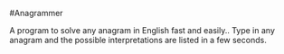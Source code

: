 #Anagrammer

A program to solve any anagram in English fast and easily..
Type in any anagram and the possible interpretations are listed in a few seconds.
